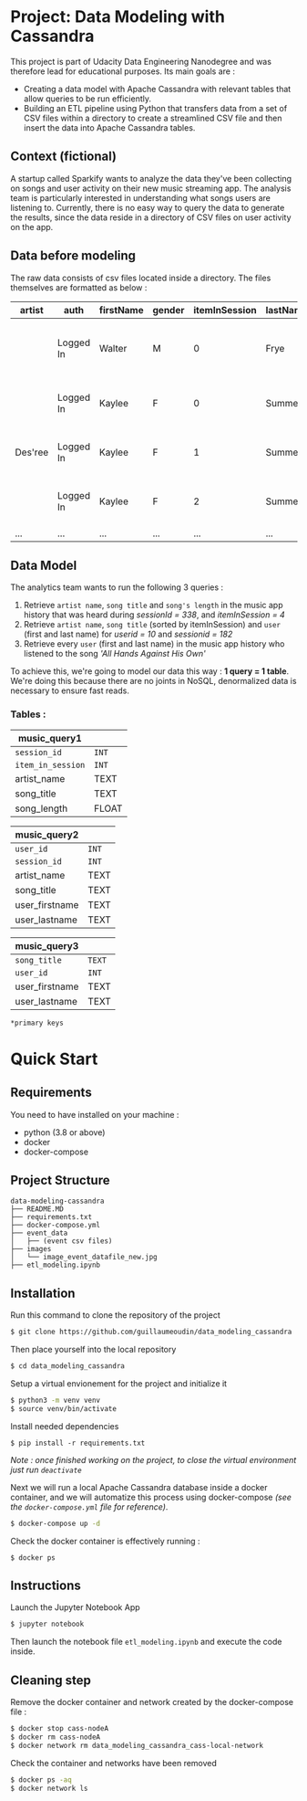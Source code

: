 # Project: Data Modeling with Cassandra

This project is part of Udacity Data Engineering Nanodegree and was therefore lead for educational purposes. Its main goals are :

- Creating a data model with Apache Cassandra with relevant tables that allow queries to be run efficiently.
- Building an ETL pipeline using Python that transfers data from a set of CSV files within a directory to create a streamlined CSV file and then insert the data into Apache Cassandra tables.

## Context (fictional)

A startup called Sparkify wants to analyze the data they've been collecting on songs and user activity on their new music streaming app. The analysis team is particularly interested in understanding what songs users are listening to. Currently, there is no easy way to query the data to generate the results, since the data reside in a directory of CSV files on user activity on the app.

## Data before modeling

The raw data consists of csv files located inside a directory. The files themselves are formatted as below :

| artist                     | auth      | firstName | gender | itemInSession | lastName |   length | level | location                                     | method | page     |      registration | sessionId | song                                             | status |                ts | userId |
| -------------------------- | --------- | --------- | ------ | ------------- | -------- | -------- | ----- | -------------------------------------------- | ------ | -------- | ----------------- | --------- | ------------------------------------------------ | ------ | ----------------- | ------ |
|                            | Logged In | Walter    | M      |             0 | Frye     |          | free  | San Francisco-Oakland-Hayward, CA            | GET    | Home     | 1 540 920 000 000 |        38 |                                                  |    200 | 1 541 110 000 000 |     39 |
|                            | Logged In | Kaylee    | F      |             0 | Summers  |          | free  | Phoenix-Mesa-Scottsdale, AZ                  | GET    | Home     | 1 540 340 000 000 |       139 |                                                  |    200 | 1 541 110 000 000 |      8 |
| Des'ree                    | Logged In | Kaylee    | F      |             1 | Summers  | 246,308… | free  | Phoenix-Mesa-Scottsdale, AZ                  | PUT    | NextSong | 1 540 340 000 000 |       139 | You Gotta Be                                     |    200 | 1 541 110 000 000 |      8 |
|                            | Logged In | Kaylee    | F      |             2 | Summers  |          | free  | Phoenix-Mesa-Scottsdale, AZ                  | GET    | Upgrade  | 1 540 340 000 000 |       139 |                                                  |    200 | 1 541 110 000 000 |      8 |
|...|...|...|...|...|...|...|...|...|...|...|...|...|...|...|...|...|

## Data Model

The analytics team wants to run the following 3 queries :

1. Retrieve `artist name`, `song title` and `song's length` in the music app history that was heard during *sessionId = 338*, and *itemInSession = 4*
2. Retrieve `artist name`, `song title` (sorted by itemInSession) and `user` (first and last name) for *userid = 10* and *sessionid = 182*
3. Retrieve every `user` (first and last name) in the music app history who listened to the song *'All Hands Against His Own'*

To achieve this, we're going to model our data this way : **1 query = 1 table**. We're doing this because there are no joints in NoSQL, denormalized data is necessary to ensure fast reads.

### Tables :

|**music_query1**||
|-|-|
|`session_id`|`INT`|
|`item_in_session`|`INT`|
|artist_name|TEXT|
|song_title|TEXT|
|song_length|FLOAT|

|**music_query2**||
|-|-|
|`user_id`|`INT`|
|`session_id`|`INT`|
|artist_name|TEXT|
|song_title|TEXT|
|user_firstname|TEXT|
|user_lastname|TEXT|

|**music_query3**||
|-|-|
|`song_title`|`TEXT`|
|`user_id`|`INT`|
|user_firstname|TEXT|
|user_lastname|TEXT|

`*primary keys`

# Quick Start

## Requirements
You need to have installed on your machine :

- python (3.8 or above)
- docker
- docker-compose

## Project Structure
```
data-modeling-cassandra
├── README.MD
├── requirements.txt
├── docker-compose.yml
├── event_data
│   ├── (event csv files)
├── images
│   └── image_event_datafile_new.jpg
├── etl_modeling.ipynb
```

## Installation 
Run this command to clone the repository of the project
```bash
$ git clone https://github.com/guillaumeoudin/data_modeling_cassandra
```
Then place yourself into the local repository
```bash
$ cd data_modeling_cassandra
```
Setup a virtual envionement for the project and initialize it
```bash
$ python3 -m venv venv
$ source venv/bin/activate
```
Install needed dependencies
```
$ pip install -r requirements.txt
```

*Note : once finished working on the project, to close the virtual environment just run `deactivate`*

Next we will run a local Apache Cassandra database inside a docker container, and we will automatize this process using docker-compose *(see the `docker-compose.yml` file for reference)*.
```bash
$ docker-compose up -d 
```
Check the docker container is effectively running :
```
$ docker ps
```

## Instructions
Launch the Jupyter Notebook App
```bash
$ jupyter notebook
``` 
Then launch the notebook file `etl_modeling.ipynb` and execute the code inside.

## Cleaning step

Remove the docker container and network created by the docker-compose file :
```bash
$ docker stop cass-nodeA
$ docker rm cass-nodeA
$ docker network rm data_modeling_cassandra_cass-local-network
```

Check the container and networks have been removed
```bash
$ docker ps -aq
$ docker network ls
```
